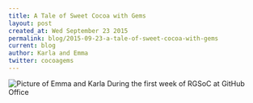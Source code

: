 ```yaml
---
title: A Tale of Sweet Cocoa with Gems
layout: post
created_at: Wed September 23 2015
permalink: blog/2015-09-23-a-tale-of-sweet-cocoa-with-gems
current: blog
author: Karla and Emma
twitter: cocoagems
---
```

![Picture of Emma and Karla During the first week of RGSoC at GitHub Office](/img/blog/CG-FirstWeekGH.JPG)
